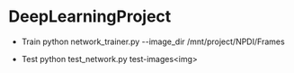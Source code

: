 # DeepLearningProject

- Train
python network_trainer.py --image_dir /mnt/project/NPDI/Frames 

- Test
python test_network.py test-images\<img>